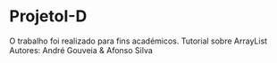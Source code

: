 ProjetoI-D
==========
O trabalho foi realizado para fins académicos.
Tutorial sobre ArrayList
Autores: André Gouveia & Afonso Silva
